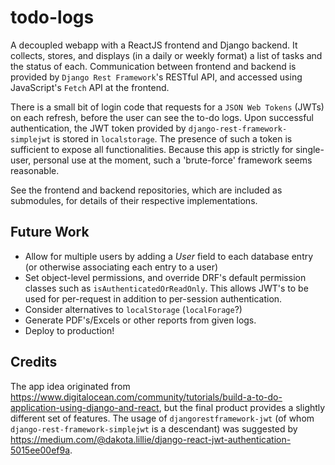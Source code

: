 # todo-logs
A decoupled webapp with a ReactJS frontend and Django backend. It collects, stores, and displays (in a daily or weekly format) a list of tasks and the status of each. Communication between frontend and backend is provided by ``Django Rest Framework``'s RESTful API, and accessed using JavaScript's ``Fetch`` API at the frontend.

There is a small bit of login code that requests for a ``JSON Web Tokens`` (JWTs) on each refresh, before the user can see the to-do logs. Upon successful authentication, the JWT token provided by ``django-rest-framework-simplejwt`` is stored in ``localstorage``. The presence of such a token is sufficient to expose all functionalities. Because this app is strictly for single-user, personal use at the moment, such a 'brute-force' framework seems reasonable.  

See the frontend and backend repositories, which are included as submodules, for details of their respective implementations.

## Future Work
* Allow for multiple users by adding a <i>User</i> field to each database entry (or otherwise associating each entry to a user) 
* Set object-level permissions, and override DRF's default permission classes such as ``isAuthenticatedOrReadOnly``. This allows JWT's to be used for per-request in addition to per-session authentication.
* Consider alternatives to ``localStorage`` (``localForage``?)
* Generate PDF's/Excels or other reports from given logs.
* Deploy to production!

## Credits
The app idea originated from <https://www.digitalocean.com/community/tutorials/build-a-to-do-application-using-django-and-react>, but the final product provides a slightly different set of features. The usage of ``djangorestframework-jwt`` (of whom ``django-rest-framework-simplejwt`` is a descendant) was suggested by <https://medium.com/@dakota.lillie/django-react-jwt-authentication-5015ee00ef9a>.
